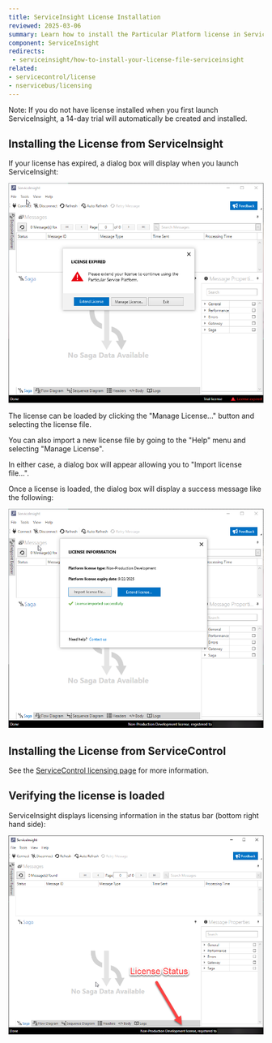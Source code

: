 ```yaml
---
title: ServiceInsight License Installation
reviewed: 2025-03-06
summary: Learn how to install the Particular Platform license in ServiceInsight.
component: ServiceInsight
redirects:
 - serviceinsight/how-to-install-your-license-file-serviceinsight
related:
- servicecontrol/license
- nservicebus/licensing
---
```


Note: If you do not have license installed when you first launch ServiceInsight, a 14-day trial will automatically be created and installed. 

## Installing the License from ServiceInsight

If your license has expired, a dialog box will display when you launch ServiceInsight:

![trial period expiration](images/trial-period-expiration.png)

The license can be loaded by clicking the "Manage License..." button and selecting the license file.

You can also import a new license file by going to the "Help" menu and selecting "Manage License".

In either case, a dialog box will appear allowing you to "Import license file...".

Once a license is loaded, the dialog box will display a success message like the following:

![trial period licensed](images/trial-period-licensed.png)

## Installing the License from ServiceControl

See the [ServiceControl licensing page](/servicecontrol/license.md) for more information.

## Verifying the license is loaded

ServiceInsight displays licensing information in the status bar (bottom right hand side):

![license verified](images/license-verified.png 'width=500')
